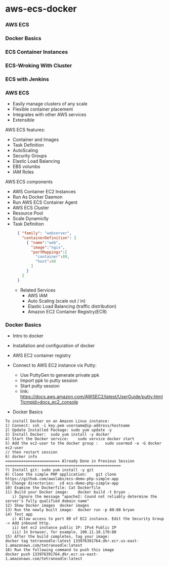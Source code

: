 # aws-ecs-docker

### AWS ECS
### Docker Basics
### ECS Container Instances
### ECS-Wroking With Cluster
### ECS with Jenkins

### AWS ECS
* Easily manage clusters of any scale
* Flexible container placement
* Integrates with other AWS services
* Extensible



AWS ECS features:
* Container and Images
* Task Definition
* AutoScaling
* Security Groups
* Elastic Load Balancing
* EBS volumbs
* IAM Roles

AWS ECS components
* AWS Container EC2 Instances
* Run As Docker Daemon
* Run AWS ECS Container Agent
* AWS ECS Cluster
* Resource Pool
* Scale Dynamiclly
* Task Definition
  ```json
    { "family": "webserver",
      "containerDefinition": [
        { "name":"web",
          "image":"ngix",
          "portMappings":[
            "container":80,
            "host":80
          ]
        }
      ]
    }
  ```
  * Related Services
    * AWS IAM
    * Auto Scaling (scale out / in)
    * Elastic Load Balancing (traffic distribution)
    * Amazon EC2 Container Registry(ECR)

### Docker Basics
* Intro to docker
* Installation and configuration of docker
* AWS EC2 container registry

* Connect to AWS EC2 instance vis Putty:
  * Use PuttyGen to generate private ppk 
  * Import ppk to putty session
  * Start putty session
  * link: https://docs.aws.amazon.com/AWSEC2/latest/UserGuide/putty.html?icmpid=docs_ec2_console
  
  
* Docker Basics 
 ```
 To install Docker on an Amazon Linux instance:
1) Connect: ssh -i key.pem username@ip-address/hostname
2) Update Installed Package: sudo yum update -y
3) Install Docker:	sudo yum install -y docker
4) Start the Docker service:	sudo service docker start
5) Add the ec2-user to the docker group :	sudo usermod -a -G docker ec2-user 
// then restart session
6) docker info
======================== Already Done in Previous Session ===================================================
7) Install git:	sudo yum install -y git
8) Clone the simple PHP application:	git clone https://github.com/awslabs/ecs-demo-php-simple-app
9) Change directories:	cd ecs-demo-php-simple-app
10) Examine the Dockerfile:	Cat Dockerfile
11) Build your Docker image:	docker build -t bryan .
    i) Ignore the message "apache2: Cound not reliably determine the server's fully qualified domain name"
12) Show Docker images	docker images
13) Run the newly built image:	docker run -p 80:80 bryan
14) Test app
    i) Allow access to port 80 of EC2 instance. Edit the Security Group -> Add inbound http.
    ii) Get ec2 instance public IP: IPv4 Public IP
    iii) In browser, for example, 100.11.10.170:80
15) After the build completes, tag your image:	
docker tag tetranoodle:latest 133976391764.dkr.ecr.us-east-1.amazonaws.com/tetranoodle:latest 
16) Run the following command to push this image 
docker push 133976391764.dkr.ecr.us-east-1.amazonaws.com/tetranoodle:latest
 ```
